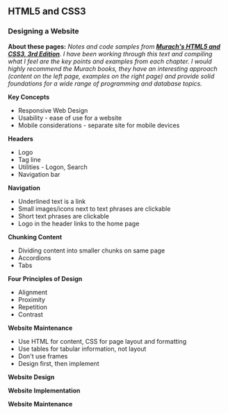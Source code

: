 ## HTML5 and CSS3

### Designing a Website

**About these pages:** *Notes and code samples from **[Murach's HTML5 and CSS3, 3rd Edition](https://www.murach.com/shop/murachs-html5-and-css3-3rd-edition-detail)**. I have been working through this text and compiling what I feel are the key points and examples from each chapter. I would highly recommend the Murach books, they have an interesting approach (content on the left page, examples on the right page) and provide solid foundations for a wide range of programming and database topics.* 

**Key Concepts**

- Responsive Web Design
- Usability - ease of use for a website
- Mobile considerations - separate site for mobile devices

**Headers**

- Logo
- Tag line
- Utilities - Logon, Search
- Navigation bar

**Navigation**

- Underlined text is a link
- Small images/icons next to text phrases are clickable
- Short text phrases are clickable
- Logo in the header links to the home page

**Chunking Content**

- Dividing content into smaller chunks on same page
- Accordions
- Tabs

**Four Principles of Design**

- Alignment
- Proximity
- Repetition
- Contrast

**Website Maintenance**

- Use HTML for content, CSS for page layout and formatting
- Use tables for tabular information, not layout
- Don't use frames
- Design first, then implement

**Website Design**


**Website Implementation**


**Website Maintenance**

